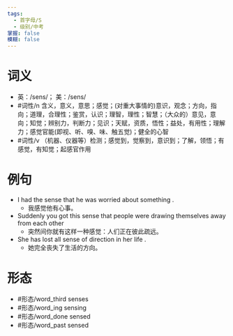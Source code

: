 ```yaml
---
tags:
  - 首字母/S
  - 级别/中考
掌握: false
模糊: false
---
```

# 词义
- 英：/sens/； 美：/sens/
- #词性/n  含义，意义，意思；感觉；(对重大事情的)意识，观念；方向，指向；道理，合理性；鉴赏，认识；理智，理性；智慧；（大众的）意见，意向；知觉；辨别力，判断力；见识；天赋，资质，悟性；益处，有用性；理解力；感觉官能(即视、听、嗅、味、触五觉)；健全的心智
- #词性/v  （机器、仪器等）检测；感觉到，觉察到，意识到；了解，领悟；有感觉，有知觉；起感官作用
# 例句
- I had the sense that he was worried about something .
	- 我感觉他有心事。
- Suddenly you got this sense that people were drawing themselves away from each other
	- 突然间你就有这样一种感觉：人们正在彼此疏远。
- She has lost all sense of direction in her life .
	- 她完全丧失了生活的方向。
# 形态
- #形态/word_third senses
- #形态/word_ing sensing
- #形态/word_done sensed
- #形态/word_past sensed
